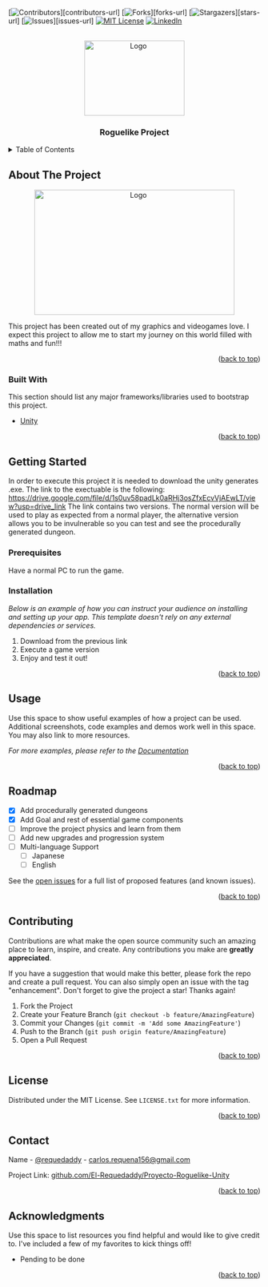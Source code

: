 <!-- Improved compatibility of back to top link: See: https://github.com/othneildrew/Best-README-Template/pull/73 -->
<a name="readme-top"></a>
<!--
*** Thanks for checking out the Best-README-Template. If you have a suggestion
*** that would make this better, please fork the repo and create a pull request
*** or simply open an issue with the tag "enhancement".
*** Don't forget to give the project a star!
*** Thanks again! Now go create something AMAZING! :D
-->



<!-- PROJECT SHIELDS -->
<!--
*** I'm using markdown "reference style" links for readability.
*** Reference links are enclosed in brackets [ ] instead of parentheses ( ).
*** See the bottom of this document for the declaration of the reference variables
*** for contributors-url, forks-url, etc. This is an optional, concise syntax you may use.
*** https://www.markdownguide.org/basic-syntax/#reference-style-links
-->
[![Contributors][contributors-shield]][contributors-url]
[![Forks][forks-shield]][forks-url]
[![Stargazers][stars-shield]][stars-url]
[![Issues][issues-shield]][issues-url]
[![MIT License][license-shield]][license-url]
[![LinkedIn][linkedin-shield]][linkedin-url]



<!-- PROJECT LOGO -->
<br />
<div align="center">
  <a href="Imagen juego">
    <img src="https://i.imgur.com/fzJUHmB.png" alt="Logo" width="200" height="150">
  </a>

  <h3 align="center">Roguelike Project</h3>

</div>



<!-- TABLE OF CONTENTS -->
<details>
  <summary>Table of Contents</summary>
  <ol>
    <li>
      <a href="#about-the-project">About The Project</a>
      <ul>
        <li><a href="#built-with">Built With</a></li>
      </ul>
    </li>
    <li>
      <a href="#getting-started">Getting Started</a>
      <ul>
        <li><a href="#prerequisites">Prerequisites</a></li>
        <li><a href="#installation">Installation</a></li>
      </ul>
    </li>
    <li><a href="#usage">Usage</a></li>
    <li><a href="#roadmap">Roadmap</a></li>
    <li><a href="#contributing">Contributing</a></li>
    <li><a href="#license">License</a></li>
    <li><a href="#contact">Contact</a></li>
    <li><a href="#acknowledgments">Acknowledgments</a></li>
  </ol>
</details>



<!-- ABOUT THE PROJECT -->
## About The Project

<div align="center">
  <a href="Imagen Menu">
    <img src="https://i.imgur.com/Hn1xCfe.png" alt="Logo" width="400" height="250">
  </a>

</div>

This project has been created out of my graphics and videogames love. I expect this project to allow me to start my journey on this world filled with maths and fun!!!

<p align="right">(<a href="#readme-top">back to top</a>)</p>



### Built With

This section should list any major frameworks/libraries used to bootstrap this project.

* [Unity](https://unity.com/es)

<p align="right">(<a href="#readme-top">back to top</a>)</p>



<!-- GETTING STARTED -->
## Getting Started

In order to execute this project it is needed to download the unity generates .exe.
The link to the exectuable is the following: https://drive.google.com/file/d/1s0uv58padLk0aRHj3osZfxEcvVjAEwLT/view?usp=drive_link
The link contains two versions. The normal version will be used to play as expected from a normal player, the alternative version allows you
to be invulnerable so you can test and see the procedurally generated dungeon.

### Prerequisites
Have a normal PC to run the game. 

### Installation

_Below is an example of how you can instruct your audience on installing and setting up your app. This template doesn't rely on any external dependencies or services._

1. Download from the previous link
2. Execute a game version
3. Enjoy and test it out!

<p align="right">(<a href="#readme-top">back to top</a>)</p>



<!-- USAGE EXAMPLES -->
## Usage

Use this space to show useful examples of how a project can be used. Additional screenshots, code examples and demos work well in this space. You may also link to more resources.

_For more examples, please refer to the [Documentation](https://example.com)_

<p align="right">(<a href="#readme-top">back to top</a>)</p>



<!-- ROADMAP -->
## Roadmap

- [x] Add procedurally generated dungeons
- [x] Add Goal and rest of essential game components
- [ ] Improve the project physics and learn from them
- [ ] Add new upgrades and progression system
- [ ] Multi-language Support
    - [ ] Japanese
    - [ ] English

See the [open issues](https://github.com/othneildrew/Best-README-Template/issues) for a full list of proposed features (and known issues).

<p align="right">(<a href="#readme-top">back to top</a>)</p>



<!-- CONTRIBUTING -->
## Contributing

Contributions are what make the open source community such an amazing place to learn, inspire, and create. Any contributions you make are **greatly appreciated**.

If you have a suggestion that would make this better, please fork the repo and create a pull request. You can also simply open an issue with the tag "enhancement".
Don't forget to give the project a star! Thanks again!

1. Fork the Project
2. Create your Feature Branch (`git checkout -b feature/AmazingFeature`)
3. Commit your Changes (`git commit -m 'Add some AmazingFeature'`)
4. Push to the Branch (`git push origin feature/AmazingFeature`)
5. Open a Pull Request

<p align="right">(<a href="#readme-top">back to top</a>)</p>



<!-- LICENSE -->
## License

Distributed under the MIT License. See `LICENSE.txt` for more information.

<p align="right">(<a href="#readme-top">back to top</a>)</p>



<!-- CONTACT -->
## Contact

Name - [@requedaddy](https://twitter.com/requedaddy) - carlos.requena156@gmail.com

Project Link: [github.com/El-Requedaddy/Proyecto-Roguelike-Unity](github.com/El-Requedaddy/Proyecto-Roguelike-Unity)

<p align="right">(<a href="#readme-top">back to top</a>)</p>



<!-- ACKNOWLEDGMENTS -->
## Acknowledgments

Use this space to list resources you find helpful and would like to give credit to. I've included a few of my favorites to kick things off!

* Pending to be done

<p align="right">(<a href="#readme-top">back to top</a>)</p>



<!-- MARKDOWN LINKS & IMAGES -->
<!-- https://www.markdownguide.org/basic-syntax/#reference-style-links -->
[contributors-shield]: 
[contributors-url]: 
[forks-shield]: 
[forks-url]: 
[stars-shield]: 
[stars-url]: 
[issues-shield]: 
[issues-url]: 
[license-shield]: https://img.shields.io/github/license/othneildrew/Best-README-Template.svg?style=for-the-badge
[license-url]: https://github.com/othneildrew/Best-README-Template/blob/master/LICENSE.txt
[linkedin-shield]: https://img.shields.io/badge/-LinkedIn-black.svg?style=for-the-badge&logo=linkedin&colorB=555
[linkedin-url]: https://www.linkedin.com/in/carlos-requena-doña-868b9a21a/

